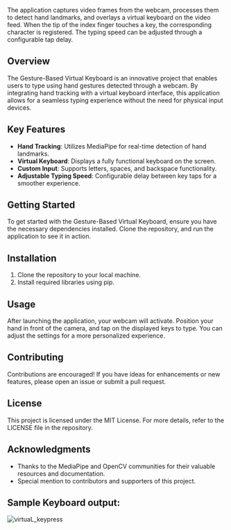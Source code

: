 The application captures video frames from the webcam, processes them to detect hand landmarks, and overlays a virtual keyboard on the video feed. When the tip of the index finger touches a key, the corresponding character is registered. The typing speed can be adjusted through a configurable tap delay.

## Overview
The Gesture-Based Virtual Keyboard is an innovative project that enables users to type using hand gestures detected through a webcam. By integrating hand tracking with a virtual keyboard interface, this application allows for a seamless typing experience without the need for physical input devices.

## Key Features
- **Hand Tracking**: Utilizes MediaPipe for real-time detection of hand landmarks.
- **Virtual Keyboard**: Displays a fully functional keyboard on the screen.
- **Custom Input**: Supports letters, spaces, and backspace functionality.
- **Adjustable Typing Speed**: Configurable delay between key taps for a smoother experience.

## Getting Started
To get started with the Gesture-Based Virtual Keyboard, ensure you have the necessary dependencies installed. Clone the repository, and run the application to see it in action.

## Installation
1. Clone the repository to your local machine.
2. Install required libraries using pip.

## Usage
After launching the application, your webcam will activate. Position your hand in front of the camera, and tap on the displayed keys to type. You can adjust the settings for a more personalized experience.

## Contributing
Contributions are encouraged! If you have ideas for enhancements or new features, please open an issue or submit a pull request.

## License
This project is licensed under the MIT License. For more details, refer to the LICENSE file in the repository.

## Acknowledgments
- Thanks to the MediaPipe and OpenCV communities for their valuable resources and documentation.
- Special mention to contributors and supporters of this project.






Sample Keyboard output:
-----------------------
![virtuaL_keypress](https://github.com/user-attachments/assets/2a84f7ae-445c-417c-a8e4-155ec4c77a07)

